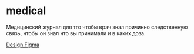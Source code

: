 # medical

Медицинский журнал для тго чтобы врач знал причинно следственную связь, чтобы он знал что вы принимали и в каких доза.

[Design Figma](https://www.figma.com/file/vS3x0tBsNKQx8hBUWekV1i/MedicalApp?type=design&node-id=0%3A1&mode=design&t=JXV2CLJSFQt3k6yQ-1)   
